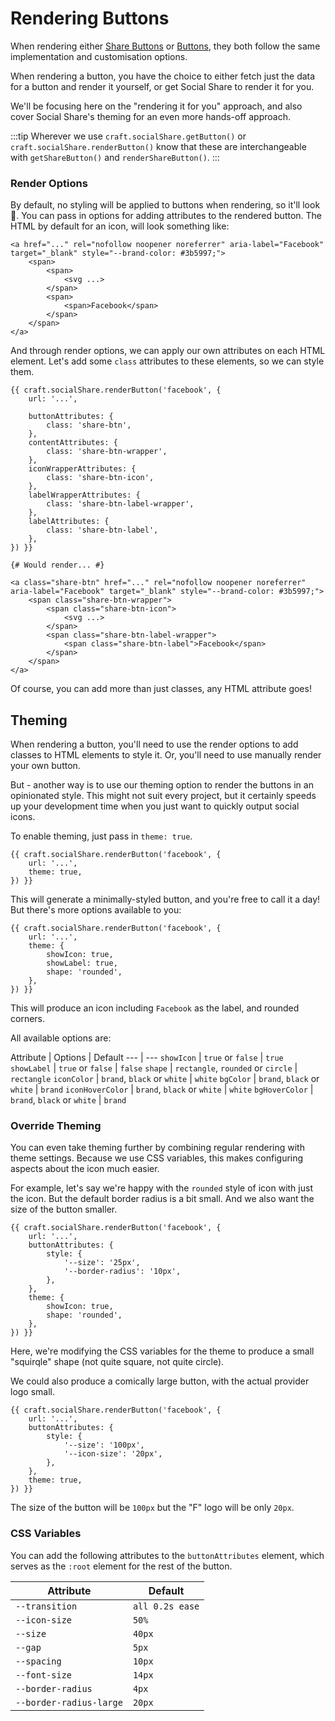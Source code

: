 # Rendering Buttons
When rendering either [Share Buttons](docs:feature-tour/share-buttons) or [Buttons](docs:feature-tour/buttons), they both follow the same implementation and customisation options.

When rendering a button, you have the choice to either fetch just the data for a button and render it yourself, or get Social Share to render it for you. 

We'll be focusing here on the "rendering it for you" approach, and also cover Social Share's theming for an even more hands-off approach.

:::tip
Wherever we use `craft.socialShare.getButton()` or `craft.socialShare.renderButton()` know that these are interchangeable with `getShareButton()` and `renderShareButton()`.
:::

### Render Options
By default, no styling will be applied to buttons when rendering, so it'll look 🤮. You can pass in options for adding attributes to the rendered button. The HTML by default for an icon, will look something like:

```twig
<a href="..." rel="nofollow noopener noreferrer" aria-label="Facebook" target="_blank" style="--brand-color: #3b5997;">
    <span>
        <span>
            <svg ...>
        </span>
        <span>
            <span>Facebook</span>
        </span>
    </span>
</a>
```

And through render options, we can apply our own attributes on each HTML element. Let's add some `class` attributes to these elements, so we can style them.

```twig
{{ craft.socialShare.renderButton('facebook', {
    url: '...',

    buttonAttributes: {
        class: 'share-btn',
    },
    contentAttributes: {
        class: 'share-btn-wrapper',
    },
    iconWrapperAttributes: {
        class: 'share-btn-icon',
    },
    labelWrapperAttributes: {
        class: 'share-btn-label-wrapper',
    },
    labelAttributes: {
        class: 'share-btn-label',
    },
}) }}

{# Would render... #}

<a class="share-btn" href="..." rel="nofollow noopener noreferrer" aria-label="Facebook" target="_blank" style="--brand-color: #3b5997;">
    <span class="share-btn-wrapper">
        <span class="share-btn-icon">
            <svg ...>
        </span>
        <span class="share-btn-label-wrapper">
            <span class="share-btn-label">Facebook</span>
        </span>
    </span>
</a>
```

Of course, you can add more than just classes, any HTML attribute goes!

## Theming
When rendering a button, you'll need to use the render options to add classes to HTML elements to style it. Or, you'll need to use manually render your own button.

But - another way is to use our theming option to render the buttons in an opinionated style. This might not suit every project, but it certainly speeds up your development time when you just want to quickly output social icons.

To enable theming, just pass in `theme: true`.

```twig
{{ craft.socialShare.renderButton('facebook', {
    url: '...',
    theme: true,
}) }}
```

This will generate a minimally-styled button, and you're free to call it a day! But there's more options available to you:

```twig
{{ craft.socialShare.renderButton('facebook', {
    url: '...',
    theme: {
        showIcon: true,
        showLabel: true,
        shape: 'rounded',
    },
}) }}
```

This will produce an icon including `Facebook` as the label, and rounded corners.

All available options are:

Attribute | Options | Default
--- | ---
`showIcon` | `true` or `false` | `true`
`showLabel` | `true` or `false` | `false`
`shape` | `rectangle`, `rounded` or `circle` | `rectangle`
`iconColor` | `brand`, `black` or `white` | `white`
`bgColor` | `brand`, `black` or `white` | `brand`
`iconHoverColor` | `brand`, `black` or `white` | `white`
`bgHoverColor` | `brand`, `black` or `white` | `brand`

### Override Theming
You can even take theming further by combining regular rendering with theme settings. Because we use CSS variables, this makes configuring aspects about the icon much easier.

For example, let's say we're happy with the `rounded` style of icon with just the icon. But the default border radius is a bit small. And we also want the size of the button smaller.

```twig
{{ craft.socialShare.renderButton('facebook', {
    url: '...',
    buttonAttributes: {
        style: {
            '--size': '25px',
            '--border-radius': '10px',
        },
    },
    theme: {
        showIcon: true,
        shape: 'rounded',
    },
}) }}
```

Here, we're modifying the CSS variables for the theme to produce a small "squirqle" shape (not quite square, not quite circle).

We could also produce a comically large button, with the actual provider logo small.

```twig
{{ craft.socialShare.renderButton('facebook', {
    url: '...',
    buttonAttributes: {
        style: {
            '--size': '100px',
            '--icon-size': '20px',
        },
    },
    theme: true,
}) }}
```

The size of the button will be `100px` but the "F" logo will be only `20px`.

### CSS Variables
You can add the following attributes to the `buttonAttributes` element, which serves as the `:root` element for the rest of the button.

Attribute | Default
--- | ---
`--transition` | `all 0.2s ease`
`--icon-size` | `50%`
`--size` | `40px`
`--gap` | `5px`
`--spacing` | `10px`
`--font-size` | `14px`
`--border-radius` | `4px`
`--border-radius-large` | `20px`
